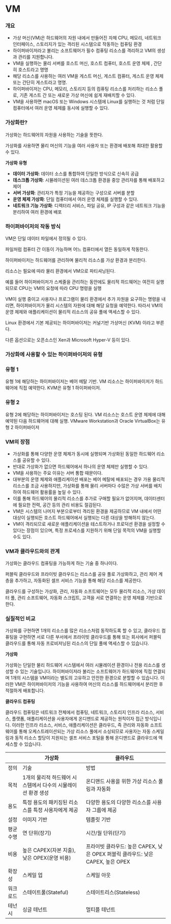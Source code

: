 # VM
### 개요

- 가상 머신(VM)은 하드웨어의 자원 내에서 만들어진 자체 CPU, 메모리, 네트워크 인터페이스, 스토리지가 있는 격리된 시스템으로 작동하는 컴퓨팅 환경
- 하이퍼바이저라고 불리는 소프트웨어가 필수 컴퓨팅 리소스를 격리하고 VM의 생성과 관리를 지원합니다.
- VM을 실행하는 물리 서버를 호스트 머신, 호스트 컴퓨터, 호스트 운영 체제 , 간단히 호스트라고 명명
- 해당 리소스를 사용하는 여러 VM을 게스트 머신, 게스트 컴퓨터, 게스트 운영 체제 또는 간단히 게스트라고 명명.
- 하이퍼바이저는 CPU, 메모리, 스토리지 등의 컴퓨팅 리소스를 처리하는 리소스 풀로, 기존 게스트 간 또는 새로운 가상 머신에 쉽게 재배치할 수 있다.
- VM을 사용하면 macOS 또는 Windows 시스템에 Linux를 실행하는 것 처럼 단일 컴퓨터에서 여러 운영 체제를 동시에 실행할 수 있다.

### 가상화란?

가상화는 하드웨어의 자원을 사용하는 기술을 뜻한다. 

가상화를 사용하면 물리 머신의 기능을 여러 사용자 또는 환경에 배포해 최대한 활용할 수 있다.

**가상화 유형**

- **데이터 가상화**: 데이터 소스를 통합하여 단일한 방식으로 신속히 공급
- **데스크톱 가상화**: 시뮬레이션된 여러 데스크톱 환경을 중앙 관리자를 통해 배포하고 제어
- **서버 가상화**: 관리자가 특정 기능을 제공하는 구성으로 서버를 분할
- **운영 체제 가상화**: 단일 컴퓨터에서 여러 운영 체제를 실행할 수 있다.
- **네트워크 기능 가상화**: 디렉터리 서비스, 파일 공유, IP 구성과 같은 네트워크 기능을 분리하여 여러 환경에 배포

### 하이퍼바이저의 작동 방식

VM은 단일 데이터 파일에서 정의될 수 있다. 

파일처럼 컴퓨터 간 이동이 가능하며 어느 컴퓨터에서 열든 동일하게 작동한다. 

하이퍼바이저는 하드웨어를 관리하며 물리적 리소스를 가상 환경과 분리한다. 

리소스는 필요에 따라 물리 환경에서 VM으로 파티셔닝된다. 

예를 들어 하이퍼바이저가 스케줄을 관리하는 동안에도 물리적 하드웨어는 여전히 실행되므로 CPU는 VM의 요청에 따라 CPU 명령을 실행

VM이 실행 중이고 사용자나 프로그램이 물리 환경에서 추가 자원을 요구하는 명령을 내리면, 하이퍼바이저가 물리 시스템의 자원에 대해 해당 요청을 예약한다. 따라서 VM의 운영 체제와 애플리케이션이 물리적 리소스의 공유 풀에 액세스할 수 있다.

Linux 환경에서 기본 제공되는 하이퍼바이저는 커널기반 가상머신 (KVM) 이라고 부른다. 

다른 옵션으로는 오픈소스인 Xen과 Microsoft Hyper-V 등이 있다.

### 가상화에 사용할 수 있는 하이퍼바이저의 유형

### 유형 1

유형 1에 해당하는 하이퍼바이저는 베어 메탈 기반. VM 리소스는 하이퍼바이저가 하드웨어에 직접 예약한다. KVM은 유형 1 하이퍼바이저.

### 유형 2

유형 2에 해당하는 하이퍼바이저는 호스팅 된다. VM 리소스는 호스트 운영 체제에 대해 예약된 다음 하드웨어에 대해 실행. VMware Workstation과 Oracle VirtualBox는 유형 2 하이퍼바이저

### VM의 장점

- 가상화를 통해 다양한 운영 체제가 동시에 실행되며 가상화된 동일한 하드웨어 리소스를 공유할 수 있다.
- 반대로 가상화가 없으면 하드웨어에서 하나의 운영 체제만 실행할 수 있다.
- VM을 사용하는 주요 이유는 서버 통합 때문이다.
- 대부분의 운영 체제와 애플리케이션 배포는 베어 메탈에 배포되는 경우 가용 물리적 리소스를 조금 사용하지만, 가상화를 통해 물리 서버마다 수많은 가상 서버를 배치하여 하드웨어 활용률을 높일 수 있다.
- 이를 통해 하드웨어의 물리적 리소스를 추가로 구매할 필요가 없어지며, 데이터센터에 필요한 전력, 공간 등의 관리 비용도 절감된다.
- VM은 시스템의 나머지 부분으로부터 격리된 환경을 제공하므로 VM 내에서 어떤 대상이 실행되든 호스트 하드웨어에서 실행되는 다른 대상을 방해하지 않는다.
- VM이 격리되므로 새로운 애플리케이션을 테스트하거나 프로덕션 환경을 설정할 수 있다는 장점이 있으며, 특정 프로세스를 지원하기 위해 단일 목적의 VM을 실행할 수도 있다.

### VM과 클라우드와의 관계

가상화는 클라우드 컴퓨팅을 가능하게 하는 기술 중 하나이다. 

퍼블릭 클라우드와 프라이빗 클라우드는 리소스를 공유 풀로 가상화하고, 관리 제어 계층을 추가하고, 자동화된 셀프 서비스 기능을 통해 해당 리소스를 제공한다.

클라우드를 구성하는 가상화, 관리, 자동화 소프트웨어는 모두 물리적 리소스, 가상 데이터 풀, 관리 소프트웨어, 자동화 스크립트, 고객을 서로 연결하는 운영 체제를 기반으로 한다.

### 실질적인 비교

가상화를 구현하면 1개의 리소스를 많은 리소스처럼 동작하도록 할 수 있고, 클라우드 컴퓨팅을 구현하면 서로 다른 부서에서 프라이빗 클라우드를 통해 또는 회사에서 퍼블릭 클라우드를 통해 자동 프로비저닝된 리소스의 단일 풀에 액세스할 수 있습니다.

**가상화**

가상화는 단일한 물리 하드웨어 시스템에서 여러 시뮬레이션 환경이나 전용 리소스를 생성할 수 있는 기술입니다. 하이퍼바이저라 불리는 소프트웨어가 하드웨어에 직접 연결되며 1개의 시스템을 VM이라는 별도의 고유하고 안전한 환경으로 분할할 수 있습니다. 이러한 VM은 하이퍼바이저의 기능을 사용하여 머신의 리소스를 하드웨어에서 분리한 후 적절하게 배포합니다.

**클라우드 컴퓨팅**

클라우드 컴퓨팅은 네트워크 전체에서 컴퓨팅, 네트워크, 스토리지 인프라 리소스, 서비스, 플랫폼, 애플리케이션을 사용자에게 온디맨드로 제공하는 원칙이자 접근 방식입니다. 이러한 인프라 리소스, 서비스, 애플리케이션은 클라우드, 즉 관리와 자동화 소프트웨어를 통해 오케스트레이션되는 가상 리소스 풀에서 소싱되므로 사용자는 자동 스케일링과 동적 리소스 할당이 지원되는 셀프 서비스 포털을 통해 온디맨드로 클라우드에 액세스할 수 있습니다.

|  | 가상화 | 클라우드 |
| --- | --- | --- |
| 정의 | 기술 | 방법 |
| 목적 | 1개의 물리적 하드웨어 시스템에서 다수의 시뮬레이션 환경 생성 | 온디맨드 사용을 위한 가상 리소스 풀링과 자동화 |
| 용도 | 특정 용도의 패키징된 리소스를 특정 사용자에게 제공 | 다양한 용도의 다양한 리소스를 사용자 그룹에 제공 |
| 설정 | 이미지 기반 | 템플릿 기반 |
| 평균 수명 | 연 단위(장기) | 시간/월 단위(단기) |
| 비용 | 높은 CAPEX(자본 지출), 낮은 OPEX(운영 비용) | 프라이빗 클라우드: 높은 CAPEX, 낮은 OPEX 퍼블릭 클라우드: 낮은 CAPEX, 높은 OPEX |
| 확장성 | 스케일 업 | 스케일 아웃 |
| 워크로드 | 스테이트풀(Stateful) | 스테이트리스(Stateless) |
| 테넌시 | 싱글 테넌트 | 멀티플 테넌트 |